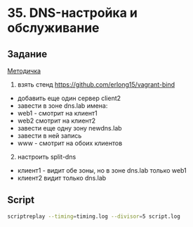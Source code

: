 # 35. DNS-настройка и обслуживание

## Задание

[Методичка](https://docs.google.com/document/d/13kjusaFEzv6Ip_9soeDj2Ry-6WK8IDX7/edit)

1. взять стенд https://github.com/erlong15/vagrant-bind 
 * добавить еще один сервер client2
 * завести в зоне dns.lab имена:
 * web1 - смотрит на клиент1
 * web2  смотрит на клиент2
 * завести еще одну зону newdns.lab
 * завести в ней запись
 * www - смотрит на обоих клиентов

2. настроить split-dns
 * клиент1 - видит обе зоны, но в зоне dns.lab только web1
 * клиент2 видит только dns.lab

## Script

```bash
scriptreplay --timing=timing.log --divisor=5 script.log
```
